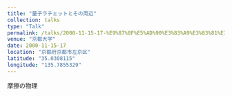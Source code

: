 ```yaml
---
title: "量子ラチェットとその周辺"
collection: talks
type: "Talk"
permalink: /talks/2000-11-15-17-%E9%87%8F%E5%AD%90%E3%83%A9%E3%83%81%E3%82%A7%E3%83%83%E3%83%88%E3%81%A8%E3%81%9D%E3%81%AE%E5%91%A8%E8%BE%BA
venue: "京都大学"
date: 2000-11-15-17
location: "京都府京都市左京区"
latitude: "35.0308115"
longitude: "135.7855329"
---
```


摩擦の物理
